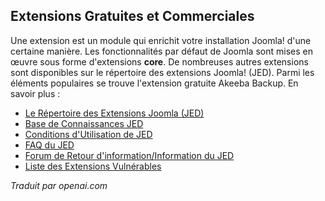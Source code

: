 <!-- Filename: Free_and_Commercial_extensions / Display title: L'annuaire des extensions Joomla  -->

## Extensions Gratuites et Commerciales

Une extension est un module qui enrichit votre installation Joomla! d'une certaine manière. Les fonctionnalités par défaut de Joomla sont mises en œuvre sous forme d'extensions **core**. De nombreuses autres extensions sont disponibles sur le répertoire des extensions Joomla! (JED). Parmi les éléments populaires se trouve l'extension gratuite Akeeba Backup. En savoir plus :

- [Le Répertoire des Extensions Joomla (JED)](https://extensions.joomla.org)
- [Base de Connaissances JED](https://extensions.joomla.org/support/knowledgebase)
- [Conditions d'Utilisation de JED](https://extensions.joomla.org/community/terms-of-service/)
- [FAQ du JED](https://docs.joomla.org/Special:MyLanguage/Joomla!_Extension_Directory_FAQs)
- [Forum de Retour d'information/Information du JED](https://forum.joomla.org/viewforum.php?f=262)
- [Liste des Extensions Vulnérables](http://vel.joomla.org/)

*Traduit par openai.com*

